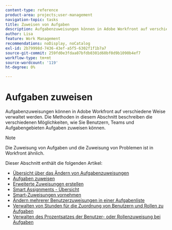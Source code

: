 ```yaml
---
content-type: reference
product-area: projects;user-management
navigation-topic: tasks
title: Zuweisen von Aufgaben
description: Aufgabenzuweisungen können in Adobe Workfront auf verschiedene Weise verwaltet werden. Die Methoden in diesem Abschnitt beschreiben die verschiedenen Möglichkeiten, wie Sie Benutzern, Teams und Aufgabengebieten Aufgaben zuweisen können.
author: Lisa
feature: Work Management
recommendations: noDisplay, noCatalog
exl-id: 2b79998d-7436-43ef-a5f5-6302f1f1b7a7
source-git-commit: 259fd0e3fdaa07bfdb0301d60bf0d9b1090b4ef7
workflow-type: tm+mt
source-wordcount: '119'
ht-degree: 0%

---
```


# Aufgaben zuweisen

Aufgabenzuweisungen können in Adobe Workfront auf verschiedene Weise verwaltet werden. Die Methoden in diesem Abschnitt beschreiben die verschiedenen Möglichkeiten, wie Sie Benutzern, Teams und Aufgabengebieten Aufgaben zuweisen können.

>[!NOTE]
>
>Die Zuweisung von Aufgaben und die Zuweisung von Problemen ist in Workfront ähnlich.

Dieser Abschnitt enthält die folgenden Artikel:

* [Übersicht über das Ändern von Aufgabenzuweisungen](../../../manage-work/tasks/assign-tasks/modify-task-assignments-overview.md)
* [Aufgaben zuweisen](../../../manage-work/tasks/assign-tasks/assign-tasks.md)
* [Erweiterte Zuweisungen erstellen](../../../manage-work/tasks/assign-tasks/create-advanced-assignments.md)
* [Smart Assignments - Übersicht](../../../manage-work/tasks/assign-tasks/smart-assignments.md)
* [Smart-Zuweisungen vornehmen](../../../manage-work/tasks/assign-tasks/make-smart-assignments.md)
* [Ändern mehrerer Benutzerzuweisungen in einer Aufgabenliste](../../../manage-work/tasks/assign-tasks/modify-multiple-assignments-in-task-list.md)
* [Verwalten von Stunden für die Zuordnung von Benutzern und Rollen zu Aufgaben](../../../manage-work/tasks/assign-tasks/manage-allocation-hours-on-tasks.md)
* [Verwalten des Prozentsatzes der Benutzer- oder Rollenzuweisung bei Aufgaben](../../../manage-work/tasks/assign-tasks/manage-allocation-percentage-on-tasks.md)
